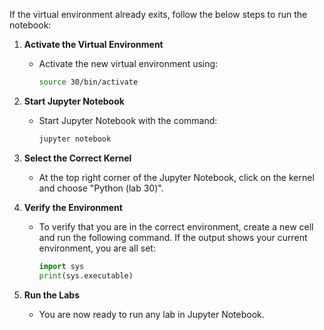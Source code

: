 If the virtual environment already exits, follow the below steps to run the notebook:

1. **Activate the Virtual Environment**
   - Activate the new virtual environment using:
     ```sh
     source 30/bin/activate
     ```
     
2. **Start Jupyter Notebook**
   - Start Jupyter Notebook with the command:
     ```sh
     jupyter notebook         
     ```
3. **Select the Correct Kernel**
    - At the top right corner of the Jupyter Notebook, click on the kernel and choose "Python (lab 30)".

4. **Verify the Environment**
    - To verify that you are in the correct environment, create a new cell and run the following command. If the output shows your current environment, you are all set:
      ```python
      import sys
      print(sys.executable)
      ```

5. **Run the Labs**
    - You are now ready to run any lab in Jupyter Notebook.